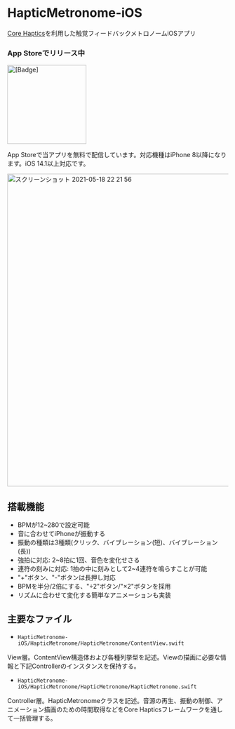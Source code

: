 # HapticMetronome-iOS
<a href="https://developer.apple.com/documentation/corehaptics">Core Haptics</a>を利用した触覚フィードバックメトロノームiOSアプリ

### App Storeでリリース中

<a href="https://apps.apple.com/jp/app/haptic-metronome/id1565909516"><img src="https://user-images.githubusercontent.com/73047429/117178351-e6cd8000-ae0c-11eb-92f2-a5e51b7908ee.png" alt="[Badge]" width="180px"><a/>

App Storeで当アプリを無料で配信しています。対応機種はiPhone 8以降になります。iOS 14.1以上対応です。

<img width="713" alt="スクリーンショット 2021-05-18 22 21 56" src="https://user-images.githubusercontent.com/73047429/118659457-4b82d480-b828-11eb-8b5b-99af68121e6b.png">

## 搭載機能
- BPMが12~280で設定可能
- 音に合わせてiPhoneが振動する
- 振動の種類は3種類(クリック、バイブレーション(短)、バイブレーション(長))
- 強拍に対応: 2~8拍に1回、音色を変化せさる
- 連符の刻みに対応: 1拍の中に刻みとして2~4連符を鳴らすことが可能
- "+"ボタン、"-"ボタンは長押し対応
- BPMを半分/2倍にする、"÷2"ボタン/"×2"ボタンを採用
- リズムに合わせて変化する簡単なアニメーションも実装

## 主要なファイル

- `HapticMetronome-iOS/HapticMetronome/HapticMetronome/ContentView.swift`

View層。ContentView構造体および各種列挙型を記述。Viewの描画に必要な情報と下記Controllerのインスタンスを保持する。

- `HapticMetronome-iOS/HapticMetronome/HapticMetronome/HapticMetronome.swift`

Controller層。HapticMetronomeクラスを記述。音源の再生、振動の制御、アニメーション描画のための時間取得などをCore Hapticsフレームワークを通して一括管理する。
